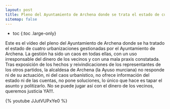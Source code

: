 ```yaml
---
layout: post
title: Pleno del Ayuntamiento de Archena donde se trata el estado de cuatro urbanizaciones gestionadas por el Ayuntamiento de Archena
sitemap: false
---
```


* toc
{:toc .large-only}

Este es el vídeo del pleno del Ayuntamiento de Archena donde se ha tratado el estado de cuatro urbanizaciones gestionadas por el Ayuntamiento de Archena. La gestión ha sido un caos en todas ellas, con un uso irresponsable del dinero de los vecinos y con una mala praxis constatada. Tras exposición de los hechos y reivindicaciones de los representantes de los otros partidos, la alcaldesa de Archena (la Ayuso murciana) no responde ni de su actuación, ni del caos urbanístico, no ofrece información del estado ni de las cuentas, no pone soluciones, lo único que hace es tapar el asunto y politizarlo. No se puede jugar así con el dinero de los vecinos, queremos justicia YA!!!.

{% youtube JJutVUPxYe0 %}
